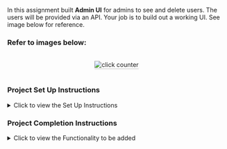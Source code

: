 In this assignment built **Admin UI** for admins to see and delete users. The users will be provided via an API. Your job is to build out a working UI. See image below for reference.

### Refer to images below:

<br/>
<div style="text-align: center;">
    <img src="https://res.cloudinary.com/dcjt8xfht/image/upload/v1637159272/samples/admin/admin_ui_m6nj9n.jpg" alt="click counter" style="max-width:70%;box-shadow:0 2.8px 2.2px rgba(0, 0, 0, 0.12)">
</div>
<br/>



### Project Set Up Instructions

<details>
<summary>Click to view the Set Up Instructions</summary>

- Download dependencies by running `npm install`
- Start up the app using `npm start`
</details>

### Project Completion Instructions

<details>
<summary>Click to view the Functionality to be added</summary>

#### Add Functionality

The app must have the following functionalities
 
- search bar that can filter on any property
- can be able to edit or delete rows in place
- Implemented pagination: Each page contains 10 rows. Buttons at the bottom
  allow you to jump to any page including special buttons for first page,
  previous page, next page and last page.
- Can be able to select one or more rows. A selected row is highlighted with a
  grayish background color. Multiple selected rows can be deleted at once using
  the 'Delete Selected' button at the bottom left

</details>




